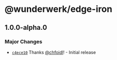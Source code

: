 # @wunderwerk/edge-iron

## 1.0.0-alpha.0

### Major Changes

- [`c4ece10`](https://github.com/wunderwerkio/edge-iron/commit/c4ece108b00b4472be110be0e416573ed1aa7638) Thanks [@chfoidl](https://github.com/chfoidl)! - Initial release
